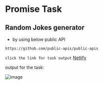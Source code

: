 # Promise Task
## Random Jokes generator

* by using below public API
  
```https://github.com/public-apis/public-apis```

```click the link for task output```
[Netlify](https://task-12-jokesapi.netlify.app/)

output for the task:

![image](https://github.com/Meenajayaraj/task-12-API-jokes/assets/154115927/168a15bc-a2f2-4001-b125-ad123ff0d581)
